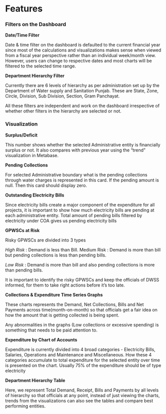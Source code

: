 # Features

### Filters on the Dashboard

**Date/Time Filter** 

Date & time filter on the dashboard is defaulted to the current financial year since most of the calculations and visualizations makes sense when viewed from a fiscal year perspective rather than an individual week/month view. However, users can change to respective dates and most charts will be filtered to the selected time range.

**Department Hierarchy Filter**

 Currently there are 6 levels of hierarchy as per administration set up by the Department of Water supply and Sanitation Punjab. These are State, Zone, Circle, Division, Sub Division, Section, Gram Panchayat.

All these filters are independent and work on the dashboard irrespective of whether other filters in the hierarchy are selected or not.

### Visualization 

**Surplus/Deficit** 

This number shows whether the selected Administrative entity is financially surplus or not. It also compares with previous year using the “trend” visualization in Metabase.

**Pending Collections** 

For selected Administrative boundary what is the pending collections through water charges is represented in this card. If the pending amount is null. Then this card should display zero.

**Outstanding Electricity Bills**

Since electricity bills create a major component of the expenditure for all projects, it is important to show how much electricity bills are pending at each administrative entity. Total amount of pending bills filtered by electricity under COA gives us pending electricity bills 

**GPWSCs at Risk** 

Risky GPWSCs are divided into 3 types

_High Risk_ : Demand is less than Bill. Medium Risk : Demand is more than bill but pending collections is less than pending bills. 

_Low Risk_ : Demand is more than bill and also pending collections is more than pending bills.

It is important to identify the risky GPWSCs and keep the officials of DWSS informed, for them to take right actions before it’s too late.

**Collections & Expenditure Time Series Graphs**

These charts represents the Demand, Net Collections, Bills and Net Payments across time\(month-on-month\) so that officials get a fair idea on how the amount that is getting collected is being spent.

Any abnormalities in the graphs \(Low collections or excessive spending\) is something that needs to be paid attention to.

**Expenditure by Chart of Accounts**

Expenditure is currently divided into 4 broad categories - Electricity Bills, Salaries, Operations and Maintenance and Miscellaneous. How these 4 categories accumulate to total expenditure for the selected entity over time is presented on the chart. Usually 75% of the expenditure should be of type electricity

**Department Hierarchy Table** 

Here, we represent Total Demand, Receipt, Bills and Payments by all levels of hierarchy so that officials at any point, instead of just viewing the charts, trends from the visualizations can also see the tables and compare best performing entities.

